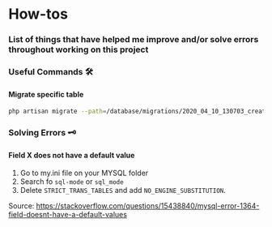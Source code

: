 # How-tos

### List of things that have helped me improve and/or solve errors throughout working on this project

### Useful Commands 🛠

#### **Migrate specific table**

```bash
php artisan migrate --path=/database/migrations/2020_04_10_130703_create_test_table.php
```

### Solving Errors 🗝

#### **Field X does not have a default value**

1. Go to my.ini file on your MYSQL folder
2. Search fo `sql-mode` or `sql_mode`
3. Delete `STRICT_TRANS_TABLES` and add `NO_ENGINE_SUBSTITUTION`.

Source: https://stackoverflow.com/questions/15438840/mysql-error-1364-field-doesnt-have-a-default-values
